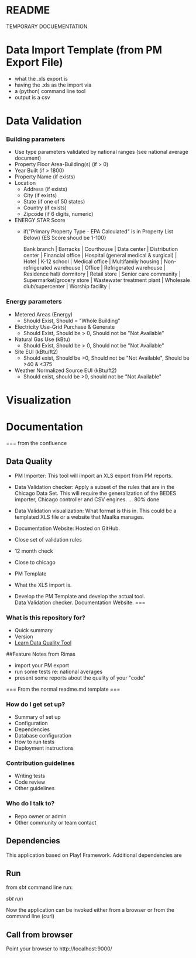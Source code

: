 # README #

TEMPORARY DOCUEMENTATION

# Data Import Template (from PM Export File)
  - what the .xls export is
  - having the .xls as the import via 
  - a (python) command line tool 
  - output is a csv 

# Data Validation

### Building parameters ###

  * Use type parameters validated by national ranges (see national average document)
  * Property Floor Area-Building(s) (if > 0)
  * Year Built (if > 1800)
  * Property Name (if exists)
  * Location
    * Address (if exists)
    * City (if exists)
    * State (if one of 50 states)
    * Country (if exists)
    * Zipcode (if 6 digits, numeric)
  * ENERGY STAR Score
    * if("Primary Property Type - EPA Calculated" is in Property List Below) {ES Score shoud be 1-100}
    
        
        Bank branch    |
        Barracks    |
        Courthouse    |
        Data center   |
        Distribution center    |
        Financial office    |
        Hospital (general medical & surgical)    |
        Hotel    |
        K-12 school    |
        Medical office    |
        Multifamily housing    |
        Non-refrigerated warehouse    |
        Office    |
        Refrigerated warehouse    |
        Residence hall/ dormitory    |
        Retail store    |
        Senior care community    |
        Supermarket/grocery store    |
        Wastewater treatment plant    |
        Wholesale club/supercenter    |
        Worship facility    |

### Energy parameters ###
 
  * Metered Areas (Energy)
    * Should Exist, Should  = "Whole Building"
  * Electricity Use-Grid Purchase & Generate
    * Should Exist, Should be > 0, Should not be "Not Available"
  * Natural Gas Use (kBtu)
    * Should Exist, Should be > 0, Should not be "Not Available"
  * Site EUI (kBtu/ft2)
    * Should exist, Should be >0, Should not be "Not Available", Should be >40 & <375
  * Weather Normalized Source EUI (kBtu/ft2)
    * Should exist, should be >0, should not be "Not Available"


# Visualization 
# Documentation 
=== from the confluence

## Data Quality
* PM Importer: This tool will import an XLS export from PM reports. 
* Data Validation checker:  Apply a subset of the rules that are in the Chicago Data Set.  This will require the generalization of the BEDES importer, Chicago controller and CSV engines.   ... 80% done
* Data Validation visualization: What format is this in.  This could be a templated XLS file or a website that Maalka manages.  
* Documentation Website: Hosted on GitHub.  
* Close set of validation rules
* 12 month check
* Close to chicago
* PM Template
* What the XLS import is. 

* Develop the PM Template and develop the actual tool.  
Data Validation checker.
Documentation Website.
===
### What is this repository for? ###

* Quick summary
* Version
* [Learn Data Quality Tool](https://bitbucket.org/tutorials/dataqualitytool)

##Feature Notes from Rimas
* import your PM export
* run some tests re: national averages
* present some reports about the quality of your "code"

=== From the normal readme.md template ===

### How do I get set up? ###



* Summary of set up
* Configuration
* Dependencies
* Database configuration
* How to run tests
* Deployment instructions

### Contribution guidelines ###

* Writing tests
* Code review
* Other guidelines

### Who do I talk to? ###

* Repo owner or admin
* Other community or team contact


## Dependencies

This application based on Play! Framework. Additional dependencies are 

## Run

from *sbt* command line run:

*sbt run*

Now the application can be invoked either from a browser or from the command line (curl)

## Call from browser

Point your browser to http://localhost:9000/